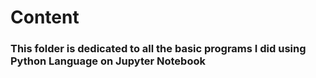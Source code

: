 # Content
### This folder is dedicated to all the basic programs I did using Python Language on Jupyter Notebook
